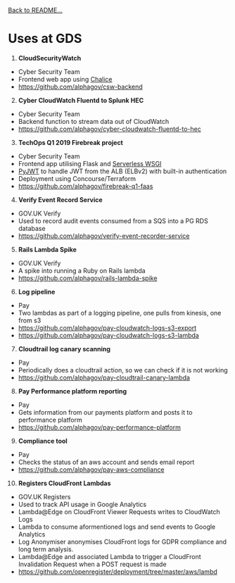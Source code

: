 [Back to README...](README.md)

# Uses at GDS

1. **CloudSecurityWatch**
 - Cyber Security Team
 - Frontend web app using [Chalice](https://github.com/aws/chalice)
 - https://github.com/alphagov/csw-backend
 
2. **Cyber CloudWatch Fluentd to Splunk HEC**
 - Cyber Security Team
 - Backend function to stream data out of CloudWatch
 - https://github.com/alphagov/cyber-cloudwatch-fluentd-to-hec 
 
3. **TechOps Q1 2019 Firebreak project**
 - Cyber Security Team
 - Frontend app utilising Flask and [Serverless WSGI](https://github.com/logandk/serverless-wsgi)
 - [PyJWT](https://pyjwt.readthedocs.io/en/latest/) to handle JWT from the ALB (ELBv2) with built-in authentication
 - Deployment using Concourse/Terraform
 - https://github.com/alphagov/firebreak-q1-faas
 
4. **Verify Event Record Service**
- GOV.UK Verify
- Used to record audit events consumed from a SQS into a PG RDS database
- https://github.com/alphagov/verify-event-recorder-service

5. **Rails Lambda Spike**
- GOV.UK Verify
- A spike into running a Ruby on Rails lambda
- https://github.com/alphagov/rails-lambda-spike

6. **Log pipeline**
 - Pay 
 - Two lambdas as part of a logging pipeline, one pulls from kinesis, one from s3 
 - https://github.com/alphagov/pay-cloudwatch-logs-s3-export
 - https://github.com/alphagov/pay-cloudwatch-logs-s3-lambda
 
7. **Cloudtrail log canary scanning**
 - Pay
 - Periodically does a cloudtrail action, so we can check if it is not working
 - https://github.com/alphagov/pay-cloudtrail-canary-lambda


8. **Pay Performance platform reporting**
 - Pay
 - Gets information from our payments platform and posts it to performance platform
 - https://github.com/alphagov/pay-performance-platform
 
9. **Compliance tool**
 - Pay
 - Checks the status of an aws account and sends email report
 - https://github.com/alphagov/pay-aws-compliance

10. **Registers CloudFront Lambdas**
- GOV.UK Registers
- Used to track API usage in Google Analytics
- Lambda@Edge on CloudFront Viewer Requests writes to CloudWatch Logs
- Lambda to consume aformentioned logs and send events to Google Analytics
- Log Anonymiser anonymises CloudFront logs for GDPR compliance and long term analysis.
- Lambda@Edge and associated Lambda to trigger a CloudFront Invalidation Request when a POST request is made
- https://github.com/openregister/deployment/tree/master/aws/lambd
